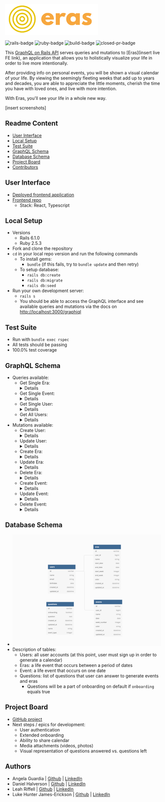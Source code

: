 <img src="eras-logo-horizontal.png" width="300"><br>

![rails-badge](https://img.shields.io/badge/Rails-6.1.0-informational?style=flat-square) ![ruby-badge](https://img.shields.io/badge/Ruby-2.5.3-informational?style=flat-square) ![build-badge](https://img.shields.io/travis/turing-eras/api/main?style=flat-square) ![closed-pr-badge](https://img.shields.io/github/issues-pr-closed-raw/turing-eras/api?style=flat-square)


This [GraphQL on Rails API](https://eras-api.herokuapp.com/) serves queries and mutations to [Eras](insert live FE link), an application that allows you to holistically visualize your life in order to live more intentionally.

After providing info on personal events, you will be shown a visual calendar of your life. By viewing the seemingly fleeting weeks that add up to years and decades, you are able to appreciate the little moments, cherish the time you have with loved ones, and live with more intention.

With Eras, you'll see your life in a whole new way.

[insert screenshots]

## Readme Content
- [User Interface](#user-interface)
- [Local Setup](#local-setup)
- [Test Suite](#test-suite)
- [GraphQL Schema](#graphql-schema)
- [Database Schema](#database-schema)
- [Project Board](#project-board)
- [Contributors](#contributors)

## User Interface
- [Deployed frontend application](https://eras-frontend.herokuapp.com/)
- [Frontend repo](https://github.com/Turing-Eras/front_end)
  - Stack: React, Typescript

## Local Setup
- Versions
  - Rails 6.1.0
  - Ruby 2.5.3
- Fork and clone the repository
- `cd` in your local repo version and run the following commands
  - To install gems:
    -  `bundle` (if this fails, try to `bundle update` and then retry)
  - To setup database:
    - `rails db:create`
    - `rails db:migrate`
    - `rails db:seed`
- Run your own development server:
  - `rails s`
  - You should be able to access the GraphQL interface and see available queries and mutations via the docs on [http://localhost:3000/graphiql](http://localhost:3000/graphiql)

## Test Suite
- Run with `bundle exec rspec`
- All tests should be passing
- 100.0% test coverage

## GraphQL Schema
- Queries available:
  - Get Single Era: <details>
    ```
    {
      getEra(id: #{id}) {
        id
        userId
        name
        startDate
        endDate
        color
        createdAt
        updatedAt
      }
    }
    ```
    </details>
  - Get Single Event: <details>
    ```
    {
      getEvent(id: "#{event_id}") {
        name
        date
        color
      }
    ```
    </details>
  - Get Single User: <details>
    ```
    {
      getUser(id: #{id}) {
        id
        name
        email
        birthdate
        eras {
          id
          userId
          name
          startDate
          endDate
          color
          createdAt
          updatedAt
        }
        events {
          id
          userId
          name
          date
          color
          createdAt
          updatedAt
        }
      }
    }
    ```
    </details>
  - Get All Users: <details>
    ```
    {
      getUsers {
        id
        name
        email
        birthdate
        eras {
          id
        }
      }
    }
    ```
    </details>
- Mutations available:
  - Create User: <details>
    ```
    mutation {
      createUser(input:{
          name: "#{name}"
          email: "#{email}"
          birthdate: "#{birthdate}"
          }){
            id
            name
            email
            birthdate
            events {
              id
            }
            eras {
              id
            }
          }
        }
    ```
    </details>
  - Update User: <details>
    ```
    mutation {
      updateUser(input:{
          id: #{user_id}
          name: "NEW NAME"
          email: "NEW EMAIL"
          birthdate: "NEW BIRTHDATE"
          }) {
            id
            name
            email
            birthdate
            eras {
              id
            }
          }
        }
    ```
    </details>
  - Create Era: <details>
    ```
    mutation {
          createEra(input:{
              userId: #{id}
              name: "NAME"
              startDate: "START DATE"
              endDate: "START DATE"
              color: "COLOR CODE"
              }) {
                id
                userId
                name
                startDate
                endDate
                color
              }
            }
    ```
    </details>
  - Update Era: <details>
    ```
    mutation {
          updateEra(input:{
              id: #{era_id}
              name: "NEW NAME"
              startDate: "NEW START DATE"
              endDate: "NEW END DATE"
              color: "NEW COLOR CODE"
              }) {
                id
                userId
                name
                startDate
                endDate
                color
              }
            }
    ```
    </details>
  - Delete Era: <details>
    ```
    mutation {
      deleteEra(input:{
          id: #{era_id}
          }){
            id
          }
        }
    ```
    </details>
  - Create Event: <details>
    ```
    mutation {
      createEvent(input:{
          userId: "#{userId}"
          name: "#{name}"
          date: "#{date}"
          color: "#{color}"
          }) {
            id
            userId
            name
            date
            weekNumber
            color
          }
        }
    ```
    </details>
  - Update Event: <details>
    ```
    mutation {
      updateEvent(input:{
          id: #{event_id}
          name: "NEW NAME"
          date: "NEW DATE"
          color: "NEW COLOR"
          }) {
            id
            name
            date
            color
          }
        }
    ```
    </details>
  - Delete Event: <details>
    ```
    mutation {
      deleteEvent(input:{
          id: #{event_id}
          }){
            id
          }
        }
    ```
    </details>

## Database Schema
- ![our schema](/schema.png)
- Description of tables:
  - Users: all user accounts (at this point, user must sign up in order to generate a calendar)
  - Eras: a life event that occurs between a period of dates
  - Event: a life event that occurs on one date 
  - Questions: list of questions that user can answer to generate events and eras
    - Questions will be a part of onboarding on default if `onboarding` equals true

## Project Board
- [GitHub project](https://github.com/orgs/Turing-Eras/projects/1)
- Next steps / epics for development:
  - User authentication
  - Extended onboarding
  - Ability to share calendar
  - Media attachments (videos, photos)
  - Visual representation of questions answered vs. questions left

## Authors
- Angela Guardia |  [Github](https://github.com/AngelaGuardia)  |  [LinkedIn](https://www.linkedin.com/in/angela-guardia/)
- Daniel Halverson |  [Github](https:Gi.com/dhalverson)  |  [LinkedIn](https://www.linkedin.com/in/daniel-halverson/)
- Leah Riffell |  [Github](https://github.com/leahriffell)  |  [LinkedIn](https://www.linkedin.com/in/leah-riffell/)
- Luke Hunter James-Erickson  |  [Github](https://github.com/LHJE)  |  [LinkedIn](https://www.linkedin.com/in/luke-hunter-james-erickson-b65682143/)
